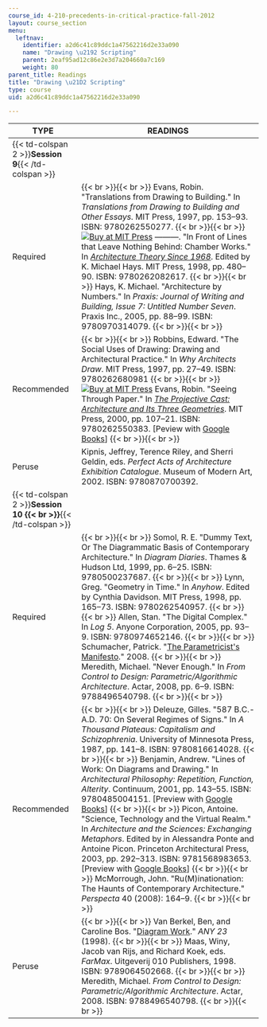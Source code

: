 ```yaml
---
course_id: 4-210-precedents-in-critical-practice-fall-2012
layout: course_section
menu:
  leftnav:
    identifier: a2d6c41c89ddc1a47562216d2e33a090
    name: "Drawing \u2192 Scripting"
    parent: 2eaf95ad12c86e2e3d7a204660a7c169
    weight: 80
parent_title: Readings
title: "Drawing \u21D2 Scripting"
type: course
uid: a2d6c41c89ddc1a47562216d2e33a090

---
```


| TYPE | READINGS |
| --- | --- |
| {{< td-colspan 2 >}}**Session 9**{{< /td-colspan >}} ||
| Required |  {{< br >}}{{< br >}} Evans, Robin. "Translations from Drawing to Building." In _Translations from Drawing to Building and Other Essays_. MIT Press, 1997, pp. 153–93. ISBN: 9780262550277. {{< br >}}{{< br >}} [![Buy at MIT Press](/images/mp_logo.gif)](https://mitpress.mit.edu/9780262082617) ———. "In Front of Lines that Leave Nothing Behind: Chamber Works." In [_Architecture Theory Since 1968_](https://mitpress.mit.edu/9780262082617). Edited by K. Michael Hays. MIT Press, 1998, pp. 480–90. ISBN: 9780262082617. {{< br >}}{{< br >}} Hays, K. Michael. "Architecture by Numbers." In _Praxis: Journal of Writing and Building, Issue 7: Untitled Number Seven_. Praxis Inc., 2005, pp. 88–99. ISBN: 9780970314079. {{< br >}}{{< br >}}  |
| Recommended |  {{< br >}}{{< br >}} Robbins, Edward. "The Social Uses of Drawing: Drawing and Architectural Practice." In _Why Architects Draw_. MIT Press, 1997, pp. 27–49. ISBN: 9780262680981 {{< br >}}{{< br >}} [![Buy at MIT Press](/images/mp_logo.gif)](https://mitpress.mit.edu/9780262550383) Evans, Robin. "Seeing Through Paper." In [_The Projective Cast: Architecture and Its Three Geometries_](https://mitpress.mit.edu/9780262550383). MIT Press, 2000, pp. 107–21. ISBN: 9780262550383. \[Peview with [Google Books](http://books.google.com/books?id=ZzRMWMX7OGQC&pg=PA107#v=onepage)\] {{< br >}}{{< br >}}  |
| Peruse | Kipnis, Jeffrey, Terence Riley, and Sherri Geldin, eds. _Perfect Acts of Architecture Exhibition Catalogue_. Museum of Modern Art, 2002. ISBN: 9780870700392. |
| {{< td-colspan 2 >}}**Session 10  {{< br >}}**{{< /td-colspan >}} ||
| Required |  {{< br >}}{{< br >}} Somol, R. E. "Dummy Text, Or The Diagrammatic Basis of Contemporary Architecture." In _Diagram Diaries_. Thames & Hudson Ltd, 1999, pp. 6–25. ISBN: 9780500237687. {{< br >}}{{< br >}} Lynn, Greg. "Geometry in Time." In _Anyhow_. Edited by Cynthia Davidson. MIT Press, 1998, pp. 165–73. ISBN: 9780262540957. {{< br >}}{{< br >}} Allen, Stan. "The Digital Complex." In _Log 5_. Anyone Corporation, 2005, pp. 93–9. ISBN: 9780974652146. {{< br >}}{{< br >}} Schumacher, Patrick. "[The Parametricist's Manifesto](http://www.patrikschumacher.com/Texts/Parametricism%20as%20Style.htm)." 2008. {{< br >}}{{< br >}} Meredith, Michael. "Never Enough." In _From Control to Design: Parametric/Algorithmic Architecture_. Actar, 2008, pp. 6–9. ISBN: 9788496540798. {{< br >}}{{< br >}}  |
| Recommended |  {{< br >}}{{< br >}} Deleuze, Gilles. "587 B.C.-A.D. 70: On Several Regimes of Signs." In _A Thousand Plateaus: Capitalism and Schizophrenia_. University of Minnesota Press, 1987, pp. 141–8. ISBN: 9780816614028. {{< br >}}{{< br >}} Benjamin, Andrew. "Lines of Work: On Diagrams and Drawing." In _Architectural Philosophy: Repetition, Function, Alterity_. Continuum, 2001, pp. 143–55. ISBN: 9780485004151. \[Preview with [Google Books](http://books.google.com/books?id=XXgcEpWqq8QC&pg=PA143#v=onepage)\] {{< br >}}{{< br >}} Picon, Antoine. "Science, Technology and the Virtual Realm." In _Architecture and the Sciences: Exchanging Metaphors_. Edited by in Alessandra Ponte and Antoine Picon. Princeton Architectural Press, 2003, pp. 292–313. ISBN: 9781568983653. \[Preview with [Google Books](http://books.google.com/books?id=XkN-Kg2ppDcC&pg=PA292#v=onepage)\] {{< br >}}{{< br >}} McMorrough, John. "Ru(M)inationation: The Haunts of Contemporary Architecture." _Perspecta_ 40 (2008): 164–9. {{< br >}}{{< br >}}  |
| Peruse |  {{< br >}}{{< br >}} Van Berkel, Ben, and Caroline Bos. "[Diagram Work](https://www.anycorp.com/store/any23)." _ANY 23_ (1998). {{< br >}}{{< br >}} Maas, Winy, Jacob van Rijs, and Richard Koek, eds. _FarMax_. Uitgeverij 010 Publishers, 1998. ISBN: 9789064502668. {{< br >}}{{< br >}} Meredith, Michael. _From Control to Design: Parametric/Algorithmic Architecture_. Actar, 2008. ISBN: 9788496540798. {{< br >}}{{< br >}}